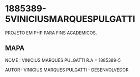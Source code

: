 # 1885389-5VINICIUSMARQUESPULGATTI

PROJETO EM PHP PARA FINS ACADEMICOS. 


## MAPA  
NOME : VINICIUS MARQUES PULGATTI
R.A = 1885389-5


AUTOR : VINICIUS MARQUES PULGATTI - DESENVOLVEDOR
